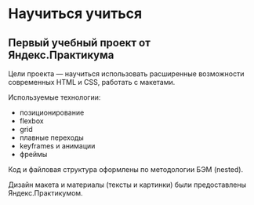 # Научиться учиться

## Первый учебный проект от Яндекс.Практикума

Цели проекта — научиться использовать расширенные возможности современных HTML и CSS, работать с макетами.

Используемые технологии:
* позиционирование
* flexbox
* grid
* плавные переходы
* keyframes и анимации
* фреймы

Код и файловая структура оформлены по методологии БЭМ (nested).

Дизайн макета и материалы (тексты и картинки) были предоставлены Яндекс.Практикумом.
